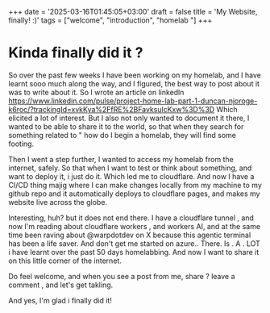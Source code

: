 +++
date = '2025-03-16T01:45:05+03:00'
draft = false
title = 'My Website, finally! :)'
tags = ["welcome", "introduction", "homelab "]
+++


# Kinda finally did it ? 


So over the past few weeks I have been working on my homelab, and I have learnt sooo much along the way, and I figured, the best way to post about it was to write about it. So I wrote an article on linkedln https://www.linkedin.com/pulse/project-home-lab-part-1-duncan-njoroge-k6roc/?trackingId=xvkKya%2FfRE%2BFavksulcKxw%3D%3D Which elicited a lot of interest. But I also not only wanted to document it there, I wanted to be able to share it to the world, so that when they search for something related to " how do I begin a homelab, they will find some footing. 

Then I went a step further, I wanted to access my homelab from the internet, safely. So that when I want to test or think about something, and want to deploy it, i just do it. Which led me to cloudflare. And now I have a CI/CD thing majig where I can make changes locally from my machine to my github repo and it automatically deploys to cloudflare pages, and makes my website live across the globe. 

Interesting, huh? but it does not end there. I have a cloudflare tunnel , and now I'm reading about cloudflare workers , and workers AI, and at the same time been raving about @warpdotdev on X because this agentic terminal has been a life saver. And don't get me started on azure.. There. Is . A . LOT i have learnt over the past 50 days homelabbing. And now I want to share it on this little corner of the internet.

Do feel welcome, and when you see a post from me, share ? leave a comment , and let's get takling. 

And yes, I'm glad i finally did it! 

